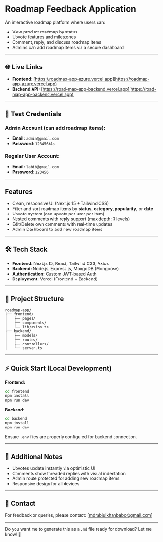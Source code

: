 #  Roadmap Feedback Application

An interactive roadmap platform where users can:

 * View product roadmap by status
* Upvote features and milestones
*  Comment, reply, and discuss roadmap items
*  Admins can add roadmap items via a secure dashboard

---

## 🌐 Live Links

* **Frontend:** [https://roadmap-app-azure.vercel.app](https://roadmap-app-azure.vercel.app)
* **Backend API:** [https://road-map-app-backend.vercel.app](https://road-map-app-backend.vercel.app)

---

## 🔑 Test Credentials

### Admin Account (can add roadmap items):

* **Email:** `admin@gmail.com`
* **Password:** `123456#As`

### Regular User Account:

* **Email:** `labib@gmail.com`
* **Password:** `123456`

---

##  Features

* Clean, responsive UI (Next.js 15 + Tailwind CSS)
*  Filter and sort roadmap items by **status**, **category**, **popularity**, or **date**
* Upvote system (one upvote per user per item)
* Nested comments with reply support (max depth: 3 levels)
* Edit/Delete own comments with real-time updates
*  Admin Dashboard to add new roadmap items

---

## 🛠️ Tech Stack

* **Frontend:** Next.js 15, React, Tailwind CSS, Axios
* **Backend:** Node.js, Express.js, MongoDB (Mongoose)
* **Authentication:** Custom JWT-based Auth
* **Deployment:** Vercel (Frontend + Backend)

---

## 📂 Project Structure

```
roadmap-app/
├── frontend/
│   ├── pages/
│   ├── components/
│   └── lib/axios.ts
├── backend/
│   ├── models/
│   ├── routes/
│   ├── controllers/
│   └── server.ts
```

---

## ⚡ Quick Start (Local Development)

**Frontend:**

```bash
cd frontend
npm install
npm run dev
```

**Backend:**

```bash
cd backend
npm install
npm run dev
```

Ensure `.env` files are properly configured for backend connection.

---

## 📢 Additional Notes

* Upvotes update instantly via optimistic UI
* Comments show threaded replies with visual indentation
* Admin route protected for adding new roadmap items
* Responsive design for all devices

---

## 📧 Contact

For feedback or queries, please contact: \[[mdrabiulkhanbabo@gmail.com](mailto:mdrabiulkhanbabo@gmail.com)]

---

Do you want me to generate this as a `.md` file ready for download? Let me know! 🚀
